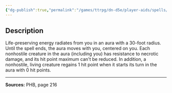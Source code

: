 ```yaml
---
{"dg-publish":true,"permalink":"/games/ttrpg/dn-d5e/player-aids/spells/level-4/aura-of-life/","tags":["TTRPG/DND/5e","verbal","concentration"]}
---
```



## Description
Life-preserving energy radiates from you in an aura with a 30-foot radius.
Until the spell ends, the aura moves with you, centered on you.
Each nonhostile creature in the aura (including you) has resistance to necrotic damage, and its hit point maximum can't be reduced.
In addition, a nonhostile, living creature regains 1 hit point when it starts its turn in the aura with 0 hit points.

---

**Sources:** PHB, page 216
